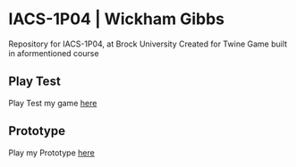 # IACS-1P04 | Wickham Gibbs
Repository for IACS-1P04, at Brock University
Created for Twine Game built in aformentioned course

## Play Test

Play Test my game [here]()

## Prototype

Play my Prototype [here](Prototype/TheMaze-Prototype-WickhamGibbs.html)


